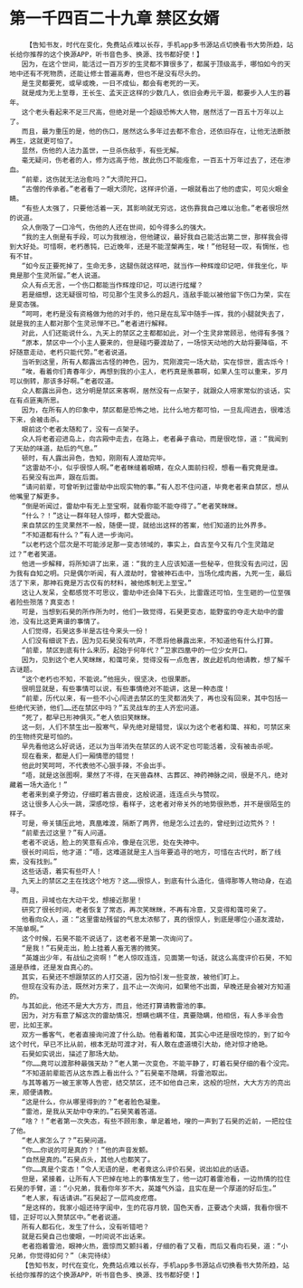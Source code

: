 # 第一千四百二十九章 禁区女婿
        【告知书友，时代在变化，免费站点难以长存，手机app多书源站点切换看书大势所趋，站长给你推荐的这个换源APP，听书音色多、换源、找书都好使！】
       因为，在这个世间，能活过一百万岁的生灵都不算很多了，都属于顶级高手，哪怕如今的天地中还有不死物质，还能让修士普遍高寿，但也不是没有尽头的。
       是生灵都要死，或早或晚，一日不成仙，都会有老死的一天。
       就是成为无上至尊，王长生、孟天正这样的少数几人，依旧会寿元干涸，都要步入人生的暮年。
       这个老头看起来不足三尺高，但绝对是一个超级恐怖大人物，居然活了一百五十万年以上了。
       而且，最为重压的是，他的伤口，居然这么多年过去都不愈合，还依旧存在，让他无法断肢再生，这就更可怕了。
       显然，伤他的人法力盖世，一旦杀伤敌手，有些无解。
       毫无疑问，伤老者的人，修为远高于他，故此伤口不能痊愈，一百五十万年过去了，还在渗血。
       “前辈，这伤就无法治愈吗？”大须陀开口。
       “古僧的传承者。”老者看了一眼大须陀，这样评价道，一眼就看出了他的虚实，可见火眼金睛。
       “有些人太强了，只要他活着一天，其影响就无穷远，这伤靠我自己难以治愈。”老者很坦然的说道。
       众人倒吸了一口冷气，伤他的人还在世间，如今得多么的强大。
       “我的主人倒是有手段，可以为我根治，但他建议，最好我自己能活出第二世，那样我会得到大好处。可惜啊，老朽愚钝，已近晚年，还是不能涅槃再生，唉！”他轻轻一叹，有惆怅，也有不甘。
       “如今反正要死掉了，生命无多，这腿伤就这样吧，就当作一种辉煌印记吧，伴我坐化，毕竟是那个生灵所留。”老人说道。
       众人有点无言，一个伤口都能当作辉煌印记，可以进行炫耀？
       若是细想，这无疑很可怕，可见那个生灵多么的超凡，连敌手能以被他留下伤口为荣，实在是变态强。
       “呵呵，老朽是没有资格做为他的对手的，他只是在乱军中随手一挥，我的小腿就失去了，就是我的主人都对那个生灵忌惮不已。”老者进行解释。
       对此，人们还能说什么，九天上的禁区之主都都如此，对一个生灵非常顾忌，他得有多强？
       “原本，禁区中一个小主人要来的，但是碰巧要渡劫了，一场惊天动地的大劫将要降临，不好随意走动，老朽只能代劳。”老者说道。
       当听到这里，所有人都露出古怪的神色，因为，荒刚渡完一场大劫，实在惊世，震古烁今！
       “唉，看着你们青春年少，再想到我的小主人，老朽真是羡慕啊，如果人生可以重来，岁月可以倒转，那该多好啊。”老者叹道。
       众人都露出异色，这分明是禁区来客啊，居然没有一点架子，就跟众人唠家常似的谈话，实在有点匪夷所思。
       因为，在所有人的印象中，禁区都是恐怖之地，比什么地方都可怕，一旦乱闯进去，很难活下来，会被击杀。
       眼前这个老者太随和了，没有一点架子。
       众人将老者迎进岛上，向古殿中走去，在路上，老者鼻子翕动，而是很吃惊，道：“我闻到了天劫的味道，劫后的气息。”
       顿时，有人露出异色，告知，刚刚有人渡劫完毕。
       “这雷劫不小，似乎很惊人啊。”老者眯缝着眼睛，在众人面前扫视，想看一看究竟是谁。
       石昊没有出声，跟在后面。
       “请问前辈，可曾听到过雷劫中出现实物的事。”有人忍不住问道，毕竟老者来自禁区，想从他嘴里了解更多。
       “倒是听闻过，雷劫中有无上至宝啊，就看你能不能夺得了。”老者笑眯眯。
       “什么？！”这让一群年轻人惊呼，都大受震动。
       来自禁区的生灵果然不一般，随便一提，就给出这样的答案，他们知道的比外界多。
       “不知道都有什么？”有人进一步询问。
       “以老朽这个层次是不可能涉足那一变态领域的，事实上，自古至今又有几个生灵踏足过？”老者笑道。
       他进一步解释，将所知讲了出来，道：“我的主人应该知道一些秘辛，但我没有去问过，因为我有自知之明。只是偶尔听闻，有人渡劫时，曾被神石击中，当场化成肉酱，九死一生，最后活了下来，那神石竟是万古仅有的材料，被他炼制无上至宝。”
       这让人发呆，全都感觉不可思议，雷劫中还会降下石头，比雷霆还可怕，生生砸的一位至强者险些殒落？真变态！
       可是，当想到石昊的所作所为时，他们一致觉得，石昊更变态，能野蛮的夺走大劫中的雷池，没有比这更离谱的事情了。
       人们觉得，石昊这多半是古往今来头一份！
       人们没有细说下去，因为见石昊没有吭声，不愿将他暴露出来，不知道他有什么打算。
       “前辈，禁区到底有什么来历，起始于何年代？”卫家四凰中的一位少女开口。
       因为，见到这个老人笑眯眯，和蔼可亲，觉得没有一点危害，故此趁机向他请教，想了解千古谜题。
       “这个老朽也不知，不能说。”他摇头，很坚决，也很果断。
       很明显就是，有些事情可以说，有些事情绝对不能讲，这是一种态度！
       “前辈，历代以来，有一些不小心闯进去禁区的生灵都消失了，再也没有回来，其中包括一些绝代天骄，他们……还在禁区中吗？”五灵战车的主人齐宏问道。
       “死了，都早已形神俱灭。”老人依旧笑眯眯。
       这一刻，人们不禁生出一股寒气，早先绝对是错觉，误以为这个老者和蔼、祥和，可禁区来的生物终究是可怕的。
       早先看他这么好说话，还以为当年消失在禁区的人说不定也可能活着，没有被击杀呢。
       现在看来，都是人们一厢情愿的错觉！
       他此时笑呵呵，不代表他不心狠手辣，不会出手。
       “唔，就是这张图啊，果然了不得，在天兽森林、古葬区、神药神脉之间，很是不凡，绝对藏着一场大造化！”
       老者来到桌子旁边，仔细盯着古兽皮，这般说道，连连点头与赞叹。
       这让很多人心头一跳，深感吃惊，看样子，这老者对帝关外的地势很熟悉，并不是很陌生的样子。
       可是，帝关镇压此地，真凰难渡，隔断了两界，他是怎么过去的，曾经到过边荒外？！
       “前辈去过这里？”有人问道。
       老者不说话，脸上的笑意有点冷，像是在沉思，处在失神中。
       很长时间后，他才道：“唔，这难道就是主人当年要追寻的地方，可惜在古代时，断了线索，没有找到。”
       这些话语，着实有些吓人！
       九天上的禁区之主在找这个地方？这……很惊人，到底有什么造化，值得那等人物动身，在追寻。
       而且，异域也在大动干戈，想接近那里！
       研究了很长时间，老者恢复了常态，再次笑眯眯，不再有冷意，又变得和蔼可亲了。
       他看向众人，道：“这里雷劫残留的气息太浓郁了，真的很惊人，到底是哪位小道友渡劫，不简单啊。”
       这个时候，石昊不能不说话了，这老者不是第一次询问了。
       “是我！”石昊走出，脸上挂着人畜无害的微笑。
       “英雄出少年，有战仙之资啊！”老人惊叹连连，见面第一句话，就这么高度评价石昊，不知道是恭维，还是发自真心的。
       其实，石昊还不想跟禁区的人打交道，因为怕引发一些变故，被他们盯上。
       但现在没有办法，既然对方来了，且不止一次询问，如果他不出面，早晚还是会被对方知道的。
       与其如此，他还不是大大方方，而且，他还打算请教雷池的事。
       因为，对方有意了解这次的雷劫情况，想瞒也瞒不住，真要隐瞒，他相信，有人多半会告密，比如王家。
       双方一番客气，老者直接询问渡了什么劫。他看着和蔼，其实心中还是很吃惊的，到了如今这个时代，早已不比从前，根本无劫可渡才对，有人敢在虚道境引大劫，绝对惊才绝艳。
       石昊如实说出，描述了那场大劫。
       “你……竟可以渡那种最强天劫？”老人第一次变色，不能平静了，盯着石昊仔细的看个没完。
       “不知道前辈能否从这东西上看出什么？”石昊毫不隐瞒，将雷池取出。
       与其等着万一被王家等人告密，结交禁区，还不如他自己来，这般的坦然，大大方方的亮出来，顺便请教。
       “这是什么，你从哪里得到的？”老者脸色凝重。
       “雷池，是我从天劫中夺来的。”石昊笑着答道。
       “啥？！”老者第一次失态，有些不顾形象，单足着地，嗖的一声到了石昊的近前，一把拉住了他。
       “老人家怎么了？”石昊问道。
       “你……你说的可是真的？！”他的声音发颤。
       “自然是真的。”石昊点头，其他人也都笑了。
       “你……真是个变态！”令人无语的是，老者竟这么评价石昊，说出如此的话语。
       但是，紧接着，让所有人下巴掉在地上的事情发生了，他一边盯着雷池看，一边热情的拉住石昊的手臂，道：“小兄弟，我看你年岁不大，英雄气外溢，且实在是一个厚道的好后生。”
       “老人家，有话请讲。”石昊起了一层鸡皮疙瘩。
       “是这样的，我家小姐还待字闺中，生的花容月貌，国色天香，正要选个夫婿，我看你很不错，正好可以入赘禁区中。”老者说道。
       所有人都石化，发生了什么，没有听错吧？
       就是石昊自己也傻眼，一时间说不出话来。
       老者抱着雷池，眼神火热，震惊而又颤抖着，仔细的看了又看，而后又看向石昊，道：“小兄弟，你觉得如何？”（未完待续）
       【告知书友，时代在变化，免费站点难以长存，手机app多书源站点切换看书大势所趋，站长给你推荐的这个换源APP，听书音色多、换源、找书都好使！】
